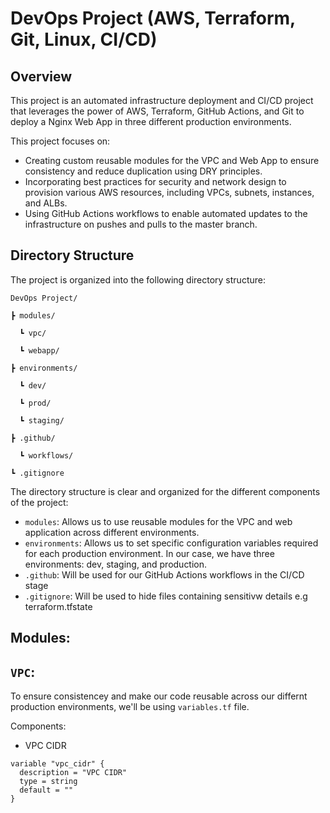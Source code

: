 # DevOps Project (AWS, Terraform, Git, Linux, CI/CD)

## Overview

This project is an automated infrastructure deployment and CI/CD project that leverages the power of AWS, Terraform, GitHub Actions, and Git to deploy a Nginx Web App in three different production environments.

This project focuses on:

- Creating custom reusable modules for the VPC and Web App to ensure consistency and reduce duplication using DRY principles.
- Incorporating best practices for security and network design to provision various AWS resources, including VPCs, subnets, instances, and ALBs.
- Using GitHub Actions workflows to enable automated updates to the infrastructure on pushes and pulls to the master branch.

## Directory Structure
The project is organized into the following directory structure:

`DevOps Project/`

`┣ modules/`

      ┗ vpc/

      ┗ webapp/

`┣ environments/`

      ┗ dev/

      ┗ prod/

      ┗ staging/

`┣ .github/`

      ┗ workflows/

`┗ .gitignore`




The directory structure is clear and organized for the different components of the project:

- `modules`: Allows us to use reusable modules for the VPC and web application across different environments.
- `environments`: Allows us to set specific configuration variables required for each production environment. In our case, we have three environments: dev, staging, and production.
- `.github`: Will be used for our GitHub Actions workflows in the CI/CD stage
- `.gitignore`: Will be used to hide files containing sensitivw details e.g terraform.tfstate

## Modules:
## `VPC`:
To ensure consistencey and make our code reusable across our differnt production environments, we'll be using `variables.tf` file.

Components:
- VPC CIDR
```
variable "vpc_cidr" {
  description = "VPC CIDR"
  type = string
  default = ""
}
```


